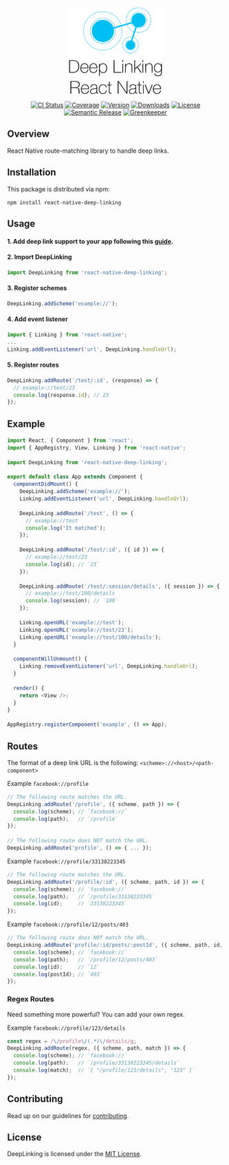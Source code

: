 <p align="center">
  <img title="react-native-deep-linking" src="logo.png" height="200">
</p>

<p align="center">
  <a href="https://travis-ci.org/luisfcofv/react-native-deep-linking"><img src="https://img.shields.io/travis/luisfcofv/react-native-deep-linking.svg" alt="CI Status" /></a>
  <a href="https://codecov.io/github/luisfcofv/react-native-deep-linking"><img src="https://img.shields.io/codecov/c/github/luisfcofv/react-native-deep-linking.svg" alt="Coverage" /></a>
  <a href="http://npm.im/react-native-deep-linking"><img src="https://img.shields.io/npm/v/react-native-deep-linking.svg" alt="Version" /></a>
  <a href="http://npm-stat.com/charts.html?package=react-native-deep-linking&from=2017-02-13"><img src="https://img.shields.io/npm/dm/react-native-deep-linking.svg" alt="Downloads" /></a>
  <a href="LICENSE"><img src="https://img.shields.io/npm/l/react-native-deep-linking.svg" alt="License" /></a>
  <a href="https://github.com/semantic-release/semantic-release"><img src="https://img.shields.io/badge/%20%20%F0%9F%93%A6%F0%9F%9A%80-semantic--release-e10079.svg" alt="Semantic Release" /></a>
  <a href="https://greenkeeper.io/"><img src="https://badges.greenkeeper.io/luisfcofv/react-native-deep-linking.svg" alt="Greenkeeper" /></a>
</p>

## Overview

React Native route-matching library to handle deep links.

## Installation

This package is distributed via npm:

```
npm install react-native-deep-linking
```

## Usage

#### 1. Add deep link support to your app following this [guide](https://facebook.github.io/react-native/docs/linking.html).

#### 2. Import DeepLinking
```javascript
import DeepLinking from 'react-native-deep-linking';
```

#### 3. Register schemes
```javascript
DeepLinking.addScheme('example://');
```

#### 4. Add event listener
```javascript
import { Linking } from 'react-native';
...
Linking.addEventListener('url', DeepLinking.handleUrl);
```

#### 5. Register routes
```javascript
DeepLinking.addRoute('/test/:id', (response) => {
  // example://test/23
  console.log(response.id); // 23
});
```

## Example

```javascript
import React, { Component } from 'react';
import { AppRegistry, View, Linking } from 'react-native';

import DeepLinking from 'react-native-deep-linking';

export default class App extends Component {
  componentDidMount() {
    DeepLinking.addScheme('example://');
    Linking.addEventListener('url', DeepLinking.handleUrl);

    DeepLinking.addRoute('/test', () => {
      // example://test
      console.log('It matched');
    });

    DeepLinking.addRoute('/test/:id', ({ id }) => {
      // example://test/23
      console.log(id); // `23`
    });

    DeepLinking.addRoute('/test/:session/details', ({ session }) => {
      // example://test/100/details
      console.log(session); // `100`
    });
  
    Linking.openURL('example://test');
    Linking.openURL('example://test/23');
    Linking.openURL('example://test/100/details');
  }

  componentWillUnmount() {
    Linking.removeEventListener('url', DeepLinking.handleUrl);
  }

  render() {
    return <View />;
  }
}

AppRegistry.registerComponent('example', () => App);
```

## Routes

The format of a deep link URL is the following: `<scheme>://<host>/<path-component>`

Example `facebook://profile`
```javascript
// The following route matches the URL.
DeepLinking.addRoute('/profile', ({ scheme, path }) => {
  console.log(scheme); // `facebook://`
  console.log(path);   // `/profile`
});

// The following route does NOT match the URL.
DeepLinking.addRoute('profile', () => { ... });
```

Example `facebook://profile/33138223345`
```javascript
// The following route matches the URL.
DeepLinking.addRoute('/profile/:id', ({ scheme, path, id }) => {
  console.log(scheme); // `facebook://`
  console.log(path);   // `/profile/33138223345`
  console.log(id);     // `33138223345`
});
```

Example `facebook://profile/12/posts/403`
```javascript
// The following route does NOT match the URL.
DeepLinking.addRoute('profile/:id/posts/:postId', ({ scheme, path, id, postId }) => {
  console.log(scheme); // `facebook://`
  console.log(path);   // `/profile/12/posts/403`
  console.log(id);     // `12`
  console.log(postId); // `403`
});
```

### Regex Routes

Need something more powerful? You can add your own regex.

Example `facebook://profile/123/details`
```javascript
const regex = /\/profile\/(.*)\/details/g;
DeepLinking.addRoute(regex, ({ scheme, path, match }) => {
  console.log(scheme); // `facebook://`
  console.log(path);   // `/profile/33138223345/details`
  console.log(match);  // `[ "/profile/123/details", "123" ]`
});
```

## Contributing

Read up on our guidelines for [contributing](CONTRIBUTING.md).

## License

DeepLinking is licensed under the [MIT License](LICENSE).
